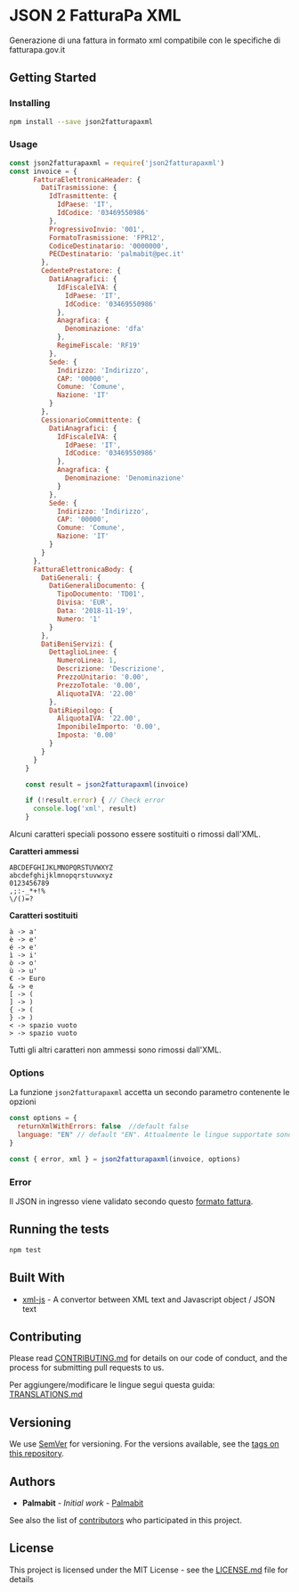 # JSON 2 FatturaPa XML

Generazione di una fattura in formato xml compatibile con le specifiche di fatturapa.gov.it

## Getting Started

### Installing

```bash
npm install --save json2fatturapaxml
```

### Usage

```javascript
const json2fatturapaxml = require('json2fatturapaxml')
const invoice = {
      FatturaElettronicaHeader: {
        DatiTrasmissione: {
          IdTrasmittente: {
            IdPaese: 'IT',
            IdCodice: '03469550986'
          },
          ProgressivoInvio: '001',
          FormatoTrasmissione: 'FPR12',
          CodiceDestinatario: '0000000',
          PECDestinatario: 'palmabit@pec.it'
        },
        CedentePrestatore: {
          DatiAnagrafici: {
            IdFiscaleIVA: {
              IdPaese: 'IT',
              IdCodice: '03469550986'
            },
            Anagrafica: {
              Denominazione: 'dfa'
            },
            RegimeFiscale: 'RF19'
          },
          Sede: {
            Indirizzo: 'Indirizzo',
            CAP: '00000',
            Comune: 'Comune',
            Nazione: 'IT'
          }
        },
        CessionarioCommittente: {
          DatiAnagrafici: {
            IdFiscaleIVA: {
              IdPaese: 'IT',
              IdCodice: '03469550986'
            },
            Anagrafica: {
              Denominazione: 'Denominazione'
            }
          },
          Sede: {
            Indirizzo: 'Indirizzo',
            CAP: '00000',
            Comune: 'Comune',
            Nazione: 'IT'
          }
        }
      },
      FatturaElettronicaBody: {
        DatiGenerali: {
          DatiGeneraliDocumento: {
            TipoDocumento: 'TD01',
            Divisa: 'EUR',
            Data: '2018-11-19',
            Numero: '1'
          }
        },
        DatiBeniServizi: {
          DettaglioLinee: {
            NumeroLinea: 1,
            Descrizione: 'Descrizione',
            PrezzoUnitario: '0.00',
            PrezzoTotale: '0.00',
            AliquotaIVA: '22.00'
          },
          DatiRiepilogo: {
            AliquotaIVA: '22.00',
            ImponibileImporto: '0.00',
            Imposta: '0.00'
          }
        }
      }
    }

    const result = json2fatturapaxml(invoice)

    if (!result.error) { // Check error
      console.log('xml', result)
    }
```

Alcuni caratteri speciali possono essere sostituiti o rimossi dall'XML.

**Caratteri ammessi**

```
ABCDEFGHIJKLMNOPQRSTUVWXYZ
abcdefghijklmnopqrstuvwxyz
0123456789
,;:-_*+!%
\/()=?
```

**Caratteri sostituiti**

```
à -> a'
è -> e'
é -> e'
ì -> i'
ò -> o'
ù -> u'
€ -> Euro
& -> e
[ -> (
] -> )
{ -> (
} -> )
< -> spazio vuoto
> -> spazio vuoto
```

Tutti gli altri caratteri non ammessi sono rimossi dall'XML.

### Options

La funzione `json2fatturapaxml` accetta un secondo parametro contenente le opzioni

```javascript
const options = {
  returnXmlWithErrors: false  //default false
  language: "EN" // default "EN". Attualmente le lingue supportate sono: "IT", "EN".
}

const { error, xml } = json2fatturapaxml(invoice, options)
```

### Error

Il JSON in ingresso viene validato secondo questo [formato fattura].

## Running the tests

```bash
npm test
```

## Built With

* [xml-js](https://github.com/nashwaan/xml-js#readme) - A convertor between XML text and Javascript object / JSON text

## Contributing

Please read [CONTRIBUTING.md](https://gist.github.com/PurpleBooth/b24679402957c63ec426) for details on our code of conduct, and the process for submitting pull requests to us.

Per aggiungere/modificare le lingue segui questa guida: [TRANSLATIONS.md](TRANSLATIONS.md)

## Versioning

We use [SemVer](http://semver.org/) for versioning. For the versions available, see the [tags on this repository](https://github.com/your/project/tags). 

## Authors

* **Palmabit** - *Initial work* - [Palmabit](https://github.com/Palmabit-IT)

See also the list of [contributors](https://github.com/Palmabit-IT/json2fatturapaxml/contributors) who participated in this project.

## License

This project is licensed under the MIT License - see the [LICENSE.md](LICENSE.md) file for details

[formato fattura]: https://www.fatturapa.gov.it/export/fatturazione/sdi/fatturapa/v1.2.1/Rappresentazione_tabellare_del_tracciato_FatturaPA_versione_1.2.1.pdf